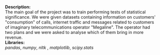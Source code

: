 **Description:**\
The main goal of the project was to train performing tests of statistical significance. We were given datasets containing information on customers' "consumption" of calls, internet traffic and messages related to customers of imaginary telecommunications operator "Megaline". The operator had two plans and we were asked to analyse which of them bring in more revenue.\
**Libraries:**\
*pandas*, *numpy*, *nltk* , *matplotlib*, *scipy.stats*

